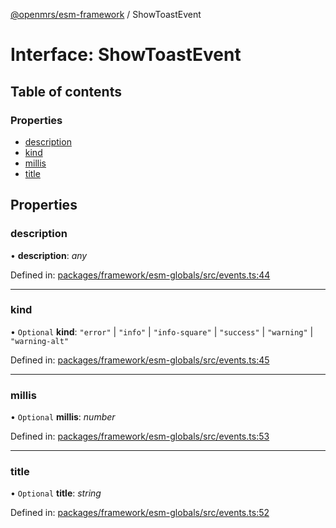 [@openmrs/esm-framework](../API.md) / ShowToastEvent

# Interface: ShowToastEvent

## Table of contents

### Properties

- [description](showtoastevent.md#description)
- [kind](showtoastevent.md#kind)
- [millis](showtoastevent.md#millis)
- [title](showtoastevent.md#title)

## Properties

### description

• **description**: *any*

Defined in: [packages/framework/esm-globals/src/events.ts:44](https://github.com/openmrs/openmrs-esm-core/blob/master/packages/framework/esm-globals/src/events.ts#L44)

___

### kind

• `Optional` **kind**: ``"error"`` \| ``"info"`` \| ``"info-square"`` \| ``"success"`` \| ``"warning"`` \| ``"warning-alt"``

Defined in: [packages/framework/esm-globals/src/events.ts:45](https://github.com/openmrs/openmrs-esm-core/blob/master/packages/framework/esm-globals/src/events.ts#L45)

___

### millis

• `Optional` **millis**: *number*

Defined in: [packages/framework/esm-globals/src/events.ts:53](https://github.com/openmrs/openmrs-esm-core/blob/master/packages/framework/esm-globals/src/events.ts#L53)

___

### title

• `Optional` **title**: *string*

Defined in: [packages/framework/esm-globals/src/events.ts:52](https://github.com/openmrs/openmrs-esm-core/blob/master/packages/framework/esm-globals/src/events.ts#L52)
